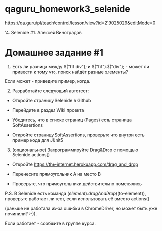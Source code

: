 # qaguru_homework3_selenide
https://qa.guru/pl/teach/control/lesson/view?id=219025029&editMode=0


'4. Selenide #1. Алексей Виноградов

# Домашнее задание #1

1. Есть ли разница между $("h1 div"); и $("h1").$("div"); - может ли привести к тому что, поиск найдёт разные элементы?

Если может - приведите пример, когда.

2. Разработайте следующий автотест:

- Откройте страницу Selenide в Github

- Перейдите в раздел Wiki проекта

- Убедитесь, что в списке страниц (Pages) есть страница SoftAssertions

- Откройте страницу SoftAssertions, проверьте что внутри есть пример кода для JUnit5

3. (опциональное) Запрограммируйте Drag&Drop с помощью Selenide.actions()

- Откройте https://the-internet.herokuapp.com/drag_and_drop

- Перенесите прямоугольник А на место В

- Проверьте, что прямоугольники действительно поменялись

P.S. В Selenide есть команда $(element).dragAndDrop($(to-element)), проверьте работает ли тест, если использовать её вместо actions()

(раньше не работала из-за ошибки в ChromeDriver, но может быть уже починили? :-)).

Если работает - сообщите в группе курса.